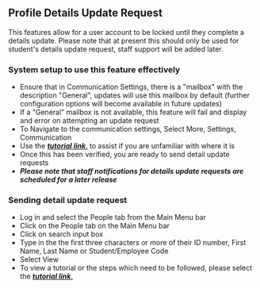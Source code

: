 ## **Profile Details Update Request**

This features allow for a user account to be locked until they complete a details update.
Please note that at present this should only be used for student's details update request, staff support will be added later. 

### **System setup to use this feature effectively**
- Ensure that in Communication Settings, there is a "mailbox" with the description "General", updates will use this mailbox by default (further configuration options will become available in future updates)
- If a "General" mailbox is not available, this feature will fail and display and error on attempting an update request
- To Navigate to the communication settings, Select More, Settings, Communication
- Use the [**_tutorial link_**.](https://www.iorad.com/player/116489/Checking-if-there-is-a--General--mailbox) to assist if you are unfamiliar with where it is
- Once this has been verified, you are ready to send detail update requests
- **_Please note that staff notifications for details update requests are scheduled for a later release_**


### **Sending detail update request**
- Log in and select the People tab from the Main Menu bar	
- Click on the People tab on the Main Menu bar
-	Click on search input box
-	Type in the the first three characters or more of their ID number, First Name, Last Name or Student/Employee Code
- Select View
- To view a tutorial or the steps which need to be followed, please select the [**_tutorial link_**.](https://www.iorad.com/player/116327/Searching-for-users-in-Student-Manager)
